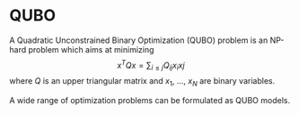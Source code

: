 # QUBO

A Quadratic Unconstrained Binary Optimization (QUBO) problem is an NP-hard problem which aims at minimizing 
$$x^T Q x = \sum_{i \leq j} Q_{ij}x_{i}x{j}$$
where $Q$ is an upper triangular matrix and $x_1$, ..., $x_N$ are binary variables.

A wide range of optimization problems can be formulated as QUBO models.
